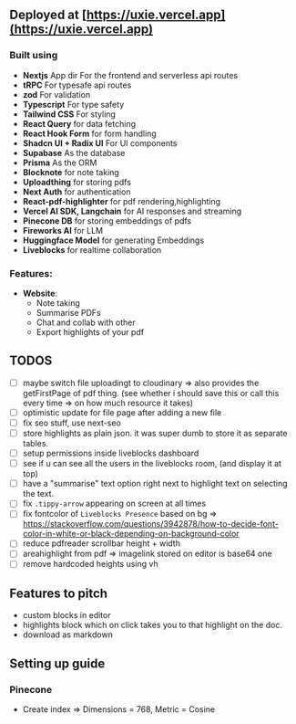 ## Deployed at [https://uxie.vercel.app](https://uxie.vercel.app)

### Built using

- **Nextjs** App dir For the frontend and serverless api routes
- **tRPC** For typesafe api routes
- **zod** For validation
- **Typescript** For type safety
- **Tailwind CSS** For styling
- **React Query** for data fetching
- **React Hook Form** for form handling
- **Shadcn UI + Radix UI** For UI components
- **Supabase** As the database
- **Prisma** As the ORM
- **Blocknote** for note taking
- **Uploadthing** for storing pdfs
- **Next Auth** for authentication
- **React-pdf-highlighter** for pdf rendering,highlighting
- **Vercel AI SDK, Langchain** for AI responses and streaming
- **Pinecone DB** for storing embeddings of pdfs
- **Fireworks AI** for LLM
- **Huggingface Model** for generating Embeddings
- **Liveblocks** for realtime collaboration

### Features:

- **Website**:
  - Note taking
  - Summarise PDFs
  - Chat and collab with other
  - Export highlights of your pdf

## TODOS

- [ ] maybe switch file uploadingt to cloudinary => also provides the getFirstPage of pdf thing. (see whether i should save this or call this every time => on how much resource it takes)
- [ ] optimistic update for file page after adding a new file
- [ ] fix seo stuff, use next-seo
- [ ] store highlights as plain json. it was super dumb to store it as separate tables.
- [ ] setup permissions inside liveblocks dashboard
- [ ] see if u can see all the users in the liveblocks room, (and display it at top)
- [ ] have a "summarise" text option right next to highlight text on selecting the text.
- [ ] fix `.tippy-arrow` appearing on screen at all times
- [ ] fix fontcolor of `Liveblocks Presence` based on bg => https://stackoverflow.com/questions/3942878/how-to-decide-font-color-in-white-or-black-depending-on-background-color
- [ ] reduce pdfreader scrollbar height + width
- [ ] areahighlight from pdf => imagelink stored on editor is base64 one
- [ ] remove hardcoded heights using vh

## Features to pitch

- custom blocks in editor
- highlights block which on click takes you to that highlight on the doc.
- download as markdown

## Setting up guide

### Pinecone

- Create index => Dimensions = 768, Metric = Cosine
